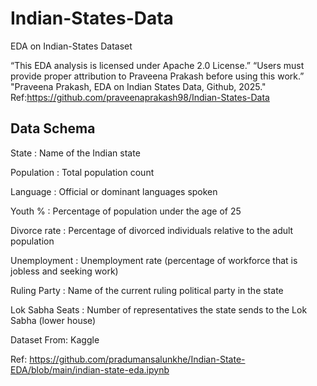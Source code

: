 # Indian-States-Data

EDA on Indian-States Dataset

“This EDA analysis is licensed under Apache 2.0 License.” “Users must provide proper attribution to Praveena Prakash before using this work.” "Praveena Prakash, EDA on Indian States Data, Github, 2025." Ref:https://github.com/praveenaprakash98/Indian-States-Data

## Data Schema

State : Name of the Indian state

Population : Total population count

Language : Official or dominant languages spoken

Youth % : Percentage of population under the age of 25

Divorce rate : Percentage of divorced individuals relative to the adult population

Unemployment : Unemployment rate (percentage of workforce that is jobless and seeking work)

Ruling Party : Name of the current ruling political party in the state

Lok Sabha Seats : Number of representatives the state sends to the Lok Sabha (lower house)

Dataset From: Kaggle

Ref: https://github.com/pradumansalunkhe/Indian-State-EDA/blob/main/indian-state-eda.ipynb

